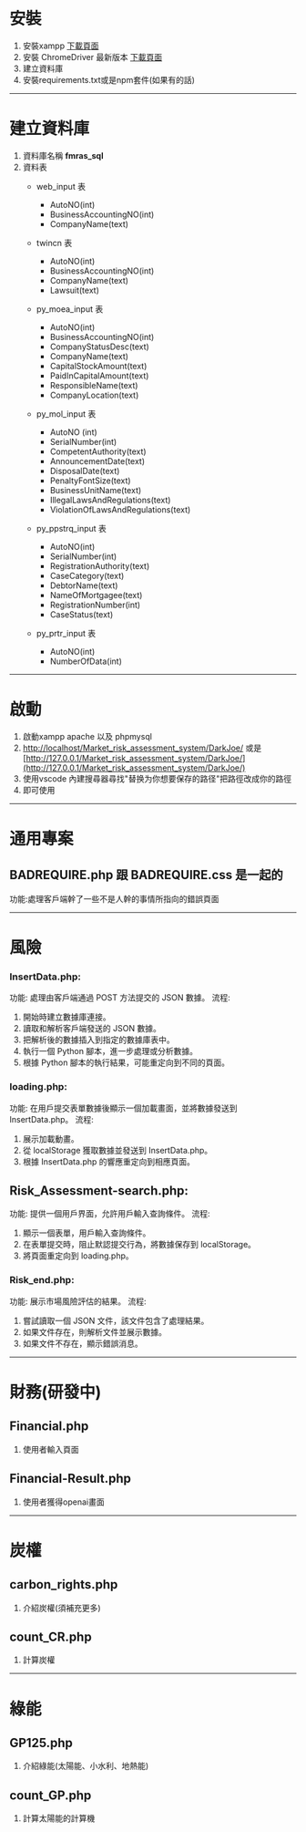 # 安裝
1. 安裝xampp [下載頁面](https://www.apachefriends.org/zh_tw/download.html)
2. 安裝 ChromeDriver 最新版本 [下載頁面](https://googlechromelabs.github.io/chrome-for-testing/)
3. 建立資料庫
4. 安裝requirements.txt或是npm套件(如果有的話)
------
# 建立資料庫
1. 資料庫名稱 **fmras_sql**
2. 資料表
   - web_input 表
     - AutoNO(int)
     - BusinessAccountingNO(int)
     - CompanyName(text)
     
   - twincn 表
     - AutoNO(int)
     - BusinessAccountingNO(int)
     - CompanyName(text)
     - Lawsuit(text)
   - py_moea_input 表
     - AutoNO(int)
     - BusinessAccountingNO(int)
     - CompanyStatusDesc(text)
     - CompanyName(text)
     - CapitalStockAmount(text)
     - PaidInCapitalAmount(text)
     - ResponsibleName(text)
     - CompanyLocation(text)
   - py_mol_input 表
     - AutoNO (int)
     - SerialNumber(int)
     - CompetentAuthority(text)
     - AnnouncementDate(text)
     - DisposalDate(text)
     - PenaltyFontSize(text)
     - BusinessUnitName(text)
     - IllegalLawsAndRegulations(text)
     - ViolationOfLawsAndRegulations(text)
   - py_ppstrq_input 表
     - AutoNO(int)
     - SerialNumber(int)
     - RegistrationAuthority(text)
     - CaseCategory(text)
     - DebtorName(text)
     - NameOfMortgagee(text)
     - RegistrationNumber(int)
     - CaseStatus(text)
   - py_prtr_input 表
     - AutoNO(int)
     - NumberOfData(int)
------
# 啟動
1. 啟動xampp apache 以及 phpmysql
2. [http://localhost/Market_risk_assessment_system/DarkJoe/](http://localhost/Market_risk_assessment_system/DarkJoe/) 或是 [http://127.0.0.1/Market_risk_assessment_system/DarkJoe/](http://127.0.0.1/Market_risk_assessment_system/DarkJoe/)
3. 使用vscode 內建搜尋器尋找"替换为你想要保存的路径"把路徑改成你的路徑
4. 即可使用
------
# 通用專案
## BADREQUIRE.php 跟 BADREQUIRE.css 是一起的

功能:處理客戶端幹了一些不是人幹的事情所指向的錯誤頁面

------

# 風險
### InsertData.php:

功能: 處理由客戶端通過 POST 方法提交的 JSON 數據。
流程:
1. 開始時建立數據庫連接。
2. 讀取和解析客戶端發送的 JSON 數據。
3. 把解析後的數據插入到指定的數據庫表中。
4. 執行一個 Python 腳本，進一步處理或分析數據。
5. 根據 Python 腳本的執行結果，可能重定向到不同的頁面。

### loading.php:

功能: 在用戶提交表單數據後顯示一個加載畫面，並將數據發送到 InsertData.php。
流程:
1. 展示加載動畫。
2. 從 localStorage 獲取數據並發送到 InsertData.php。
3. 根據 InsertData.php 的響應重定向到相應頁面。

## Risk_Assessment-search.php:

功能: 提供一個用戶界面，允許用戶輸入查詢條件。
流程:
1. 顯示一個表單，用戶輸入查詢條件。
2. 在表單提交時，阻止默認提交行為，將數據保存到 localStorage。
3. 將頁面重定向到 loading.php。

### Risk_end.php:

功能: 展示市場風險評估的結果。
流程:
1. 嘗試讀取一個 JSON 文件，該文件包含了處理結果。
2. 如果文件存在，則解析文件並展示數據。
3. 如果文件不存在，顯示錯誤消息。

------
# 財務(研發中)
## Financial.php
1. 使用者輸入頁面
## Financial-Result.php
1. 使用者獲得openai畫面
------
# 炭權
## carbon_rights.php
1. 介紹炭權(須補充更多)

## count_CR.php
1. 計算炭權

------
# 綠能
## GP125.php
1. 介紹綠能(太陽能、小水利、地熱能)

## count_GP.php
1. 計算太陽能的計算機
